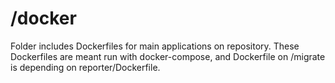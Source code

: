 # /docker

Folder includes Dockerfiles for main applications on repository. These Dockerfiles are meant run with docker-compose, and Dockerfile on /migrate is depending on reporter/Dockerfile.